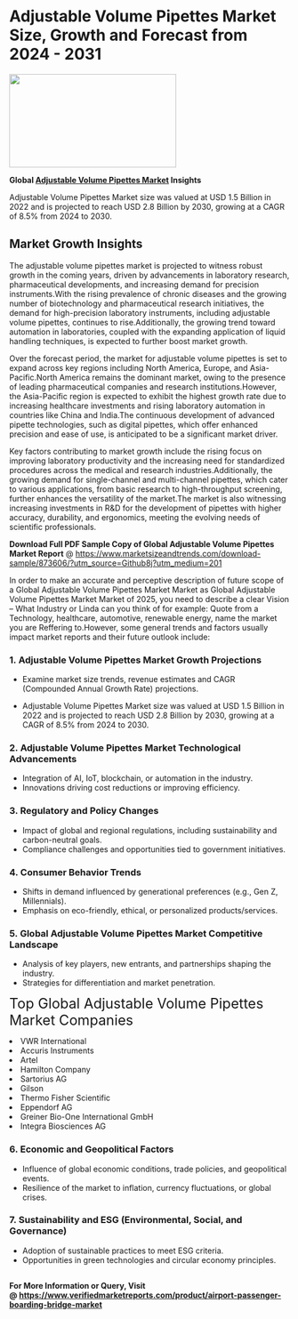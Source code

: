 <H1>Adjustable Volume Pipettes Market Size, Growth and Forecast from 2024 - 2031</H1><img class="aligncenter size-medium wp-image-584254" src="https://thirdeyenews.in/wp-content/uploads/2024/09/Global-Market-Research-300x168.jpeg" alt="" width="300" height="168" /><p><strong>Global&nbsp;<a href="https://www.marketsizeandtrends.com/download-sample/873606/?utm_source=Github8j?utm_medium=201">Adjustable Volume Pipettes Market</a> Insights</strong></p><p>Adjustable Volume Pipettes Market size was valued at USD 1.5 Billion in 2022 and is projected to reach USD 2.8 Billion by 2030, growing at a CAGR of 8.5% from 2024 to 2030.</p><p><h2>Market Growth Insights</h2> <p>The adjustable volume pipettes market is projected to witness robust growth in the coming years, driven by advancements in laboratory research, pharmaceutical developments, and increasing demand for precision instruments.With the rising prevalence of chronic diseases and the growing number of biotechnology and pharmaceutical research initiatives, the demand for high-precision laboratory instruments, including adjustable volume pipettes, continues to rise.Additionally, the growing trend toward automation in laboratories, coupled with the expanding application of liquid handling techniques, is expected to further boost market growth.</p> <p>Over the forecast period, the market for adjustable volume pipettes is set to expand across key regions including North America, Europe, and Asia-Pacific.North America remains the dominant market, owing to the presence of leading pharmaceutical companies and research institutions.However, the Asia-Pacific region is expected to exhibit the highest growth rate due to increasing healthcare investments and rising laboratory automation in countries like China and India.The continuous development of advanced pipette technologies, such as digital pipettes, which offer enhanced precision and ease of use, is anticipated to be a significant market driver.</p> <p>Key factors contributing to market growth include the rising focus on improving laboratory productivity and the increasing need for standardized procedures across the medical and research industries.Additionally, the growing demand for single-channel and multi-channel pipettes, which cater to various applications, from basic research to high-throughput screening, further enhances the versatility of the market.The market is also witnessing increasing investments in R&D for the development of pipettes with higher accuracy, durability, and ergonomics, meeting the evolving needs of scientific professionals.</p> <p><span class=""><strong>Download Full PDF Sample Copy of Global Adjustable Volume Pipettes Market Report</strong> @ <a href="https://www.marketsizeandtrends.com/download-sample/873606/?utm_source=Github8j?utm_medium=201" target="_blank">https://www.marketsizeandtrends.com/download-sample/873606/?utm_source=Github8j?utm_medium=201</a></span></p><p>In order to make an accurate and perceptive description of future scope of a Global&nbsp;Adjustable Volume Pipettes Market Market as Global&nbsp;Adjustable Volume Pipettes Market Market of 2025, you need to describe a clear Vision &ndash; What Industry or Linda can you think of for example: Quote from a Technology, healthcare, automotive, renewable energy, name the market you are Reffering to.However, some general trends and factors usually impact market reports and their future outlook include:</p><h3>1.&nbsp;<strong>Adjustable Volume Pipettes Market Growth Projections</strong></h3><ul><li>Examine market size trends, revenue estimates and CAGR (Compounded Annual Growth Rate) projections.</li><li><p>Adjustable Volume Pipettes Market size was valued at USD 1.5 Billion in 2022 and is projected to reach USD 2.8 Billion by 2030, growing at a CAGR of 8.5% from 2024 to 2030.</p></li></ul><h3>2.&nbsp;<strong>Adjustable Volume Pipettes Market Technological Advancements</strong></h3><ul><li>Integration of AI, IoT, blockchain, or automation in the industry.</li><li>Innovations driving cost reductions or improving efficiency.</li></ul><h3>3.&nbsp;<strong>Regulatory and Policy Changes</strong></h3><ul><li>Impact of global and regional regulations, including sustainability and carbon-neutral goals.</li><li>Compliance challenges and opportunities tied to government initiatives.</li></ul><h3>4.&nbsp;<strong>Consumer Behavior Trends</strong></h3><ul><li>Shifts in demand influenced by generational preferences (e.g., Gen Z, Millennials).</li><li>Emphasis on eco-friendly, ethical, or personalized products/services.</li></ul><h3>5.&nbsp;<strong>Global Adjustable Volume Pipettes Market Competitive Landscape</strong></h3><ul><li>Analysis of key players, new entrants, and partnerships shaping the industry.</li><li>Strategies for differentiation and market penetration.</li></ul><p data-pm-slice="1 1 []"><span style="color: inherit; font-family: inherit; font-size: 25px;">Top Global Adjustable Volume Pipettes Market Companies</span></p><div class="" data-test-id=""><p><li>VWR International</li><li> Accuris Instruments</li><li> Artel</li><li> Hamilton Company</li><li> Sartorius AG</li><li> Gilson</li><li> Thermo Fisher Scientific</li><li> Eppendorf AG</li><li> Greiner Bio-One International GmbH</li><li> Integra Biosciences AG</li></p></div><h3>6.&nbsp;<strong>Economic and Geopolitical Factors</strong></h3><ul><li>Influence of global economic conditions, trade policies, and geopolitical events.</li><li>Resilience of the market to inflation, currency fluctuations, or global crises.</li></ul><h3>7.&nbsp;<strong>Sustainability and ESG (Environmental, Social, and Governance)</strong></h3><ul><li>Adoption of sustainable practices to meet ESG criteria.</li><li>Opportunities in green technologies and circular economy principles.</li></ul><h2><strong style="font-size: 14px;">For More Information or Query, Visit @&nbsp;</strong><a style="background-color: #ffffff; font-size: 14px;" href="https://www.marketsizeandtrends.com/report/adjustable-volume-pipettes-market/" target="_blank">https://www.verifiedmarketreports.com/product/airport-passenger-boarding-bridge-market</a></h2>